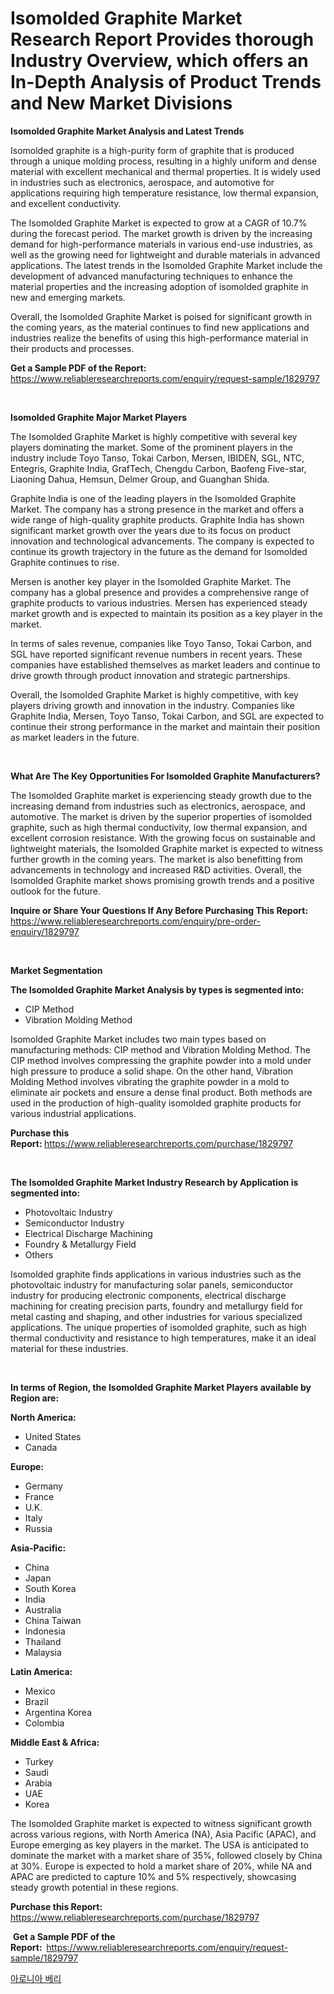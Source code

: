 <p><h1>Isomolded Graphite Market Research Report Provides thorough Industry Overview, which offers an In-Depth Analysis of Product Trends and New Market Divisions</h1></p><p><strong>Isomolded Graphite Market Analysis and Latest Trends</strong></p>
<p><p>Isomolded graphite is a high-purity form of graphite that is produced through a unique molding process, resulting in a highly uniform and dense material with excellent mechanical and thermal properties. It is widely used in industries such as electronics, aerospace, and automotive for applications requiring high temperature resistance, low thermal expansion, and excellent conductivity.</p><p>The Isomolded Graphite Market is expected to grow at a CAGR of 10.7% during the forecast period. The market growth is driven by the increasing demand for high-performance materials in various end-use industries, as well as the growing need for lightweight and durable materials in advanced applications. The latest trends in the Isomolded Graphite Market include the development of advanced manufacturing techniques to enhance the material properties and the increasing adoption of isomolded graphite in new and emerging markets.</p><p>Overall, the Isomolded Graphite Market is poised for significant growth in the coming years, as the material continues to find new applications and industries realize the benefits of using this high-performance material in their products and processes.</p></p>
<p><strong>Get a Sample PDF of the Report:&nbsp;</strong> <a href="https://www.reliableresearchreports.com/enquiry/request-sample/1829797">https://www.reliableresearchreports.com/enquiry/request-sample/1829797</a></p>
<p>&nbsp;</p>
<p><strong>Isomolded Graphite Major Market Players</strong></p>
<p><p>The Isomolded Graphite Market is highly competitive with several key players dominating the market. Some of the prominent players in the industry include Toyo Tanso, Tokai Carbon, Mersen, IBIDEN, SGL, NTC, Entegris, Graphite India, GrafTech, Chengdu Carbon, Baofeng Five-star, Liaoning Dahua, Hemsun, Delmer Group, and Guanghan Shida.</p><p>Graphite India is one of the leading players in the Isomolded Graphite Market. The company has a strong presence in the market and offers a wide range of high-quality graphite products. Graphite India has shown significant market growth over the years due to its focus on product innovation and technological advancements. The company is expected to continue its growth trajectory in the future as the demand for Isomolded Graphite continues to rise.</p><p>Mersen is another key player in the Isomolded Graphite Market. The company has a global presence and provides a comprehensive range of graphite products to various industries. Mersen has experienced steady market growth and is expected to maintain its position as a key player in the market.</p><p>In terms of sales revenue, companies like Toyo Tanso, Tokai Carbon, and SGL have reported significant revenue numbers in recent years. These companies have established themselves as market leaders and continue to drive growth through product innovation and strategic partnerships.</p><p>Overall, the Isomolded Graphite Market is highly competitive, with key players driving growth and innovation in the industry. Companies like Graphite India, Mersen, Toyo Tanso, Tokai Carbon, and SGL are expected to continue their strong performance in the market and maintain their position as market leaders in the future.</p></p>
<p>&nbsp;</p>
<p><strong>What Are The Key Opportunities For Isomolded Graphite Manufacturers?</strong></p>
<p><p>The Isomolded Graphite market is experiencing steady growth due to the increasing demand from industries such as electronics, aerospace, and automotive. The market is driven by the superior properties of isomolded graphite, such as high thermal conductivity, low thermal expansion, and excellent corrosion resistance. With the growing focus on sustainable and lightweight materials, the Isomolded Graphite market is expected to witness further growth in the coming years. The market is also benefitting from advancements in technology and increased R&D activities. Overall, the Isomolded Graphite market shows promising growth trends and a positive outlook for the future.</p></p>
<p><strong>Inquire or Share Your Questions If Any Before Purchasing This Report:</strong> <a href="https://www.reliableresearchreports.com/enquiry/pre-order-enquiry/1829797">https://www.reliableresearchreports.com/enquiry/pre-order-enquiry/1829797</a></p>
<p>&nbsp;</p>
<p><strong>Market Segmentation</strong></p>
<p><strong>The Isomolded Graphite Market Analysis by types is segmented into:</strong></p>
<p><ul><li>CIP Method</li><li>Vibration Molding Method</li></ul></p>
<p><p>Isomolded Graphite Market includes two main types based on manufacturing methods: CIP method and Vibration Molding Method. The CIP method involves compressing the graphite powder into a mold under high pressure to produce a solid shape. On the other hand, Vibration Molding Method involves vibrating the graphite powder in a mold to eliminate air pockets and ensure a dense final product. Both methods are used in the production of high-quality isomolded graphite products for various industrial applications.</p></p>
<p><strong>Purchase this Report:&nbsp;</strong><a href="https://www.reliableresearchreports.com/purchase/1829797">https://www.reliableresearchreports.com/purchase/1829797</a></p>
<p>&nbsp;</p>
<p><strong>The Isomolded Graphite Market Industry Research by Application is segmented into:</strong></p>
<p><ul><li>Photovoltaic Industry</li><li>Semiconductor Industry</li><li>Electrical Discharge Machining</li><li>Foundry & Metallurgy Field</li><li>Others</li></ul></p>
<p><p>Isomolded graphite finds applications in various industries such as the photovoltaic industry for manufacturing solar panels, semiconductor industry for producing electronic components, electrical discharge machining for creating precision parts, foundry and metallurgy field for metal casting and shaping, and other industries for various specialized applications. The unique properties of isomolded graphite, such as high thermal conductivity and resistance to high temperatures, make it an ideal material for these industries.</p></p>
<p>&nbsp;</p>
<p><strong>In terms of Region, the Isomolded Graphite Market Players available by Region are:</strong></p>
<p>
    <p> <strong> North America: </strong>
        <ul>
            <li>United States</li>
            <li>Canada</li>
        </ul>
        </p> 
    <p> <strong> Europe: </strong>
        <ul>
            <li>Germany</li>
            <li>France</li>
            <li>U.K.</li>
            <li>Italy</li>
            <li>Russia</li>
        </ul>
        </p> 
    <p> <strong> Asia-Pacific: </strong>
        <ul>
            <li>China</li>
            <li>Japan</li>
            <li>South Korea</li>
            <li>India</li>
            <li>Australia</li>
            <li>China Taiwan</li>
            <li>Indonesia</li>
            <li>Thailand</li>
            <li>Malaysia</li>
        </ul>
        </p> 
    <p> <strong> Latin America: </strong>
        <ul>
            <li>Mexico</li>
            <li>Brazil</li>
            <li>Argentina Korea</li>
            <li>Colombia</li>
        </ul>
        </p> 
    <p> <strong> Middle East & Africa: </strong>
        <ul>
            <li>Turkey</li>
            <li>Saudi</li>
            <li>Arabia</li>
            <li>UAE</li>
            <li>Korea</li>
        </ul>
    </p>
    </p>
<p><p>The Isomolded Graphite market is expected to witness significant growth across various regions, with North America (NA), Asia Pacific (APAC), and Europe emerging as key players in the market. The USA is anticipated to dominate the market with a market share of 35%, followed closely by China at 30%. Europe is expected to hold a market share of 20%, while NA and APAC are predicted to capture 10% and 5% respectively, showcasing steady growth potential in these regions.</p></p>
<p><strong>Purchase this Report: </strong><a href="https://www.reliableresearchreports.com/purchase/1829797">https://www.reliableresearchreports.com/purchase/1829797</a></p>
<p>&nbsp;<strong>Get a Sample PDF of the Report:&nbsp;&nbsp;</strong><a href="https://www.reliableresearchreports.com/enquiry/request-sample/1829797">https://www.reliableresearchreports.com/enquiry/request-sample/1829797</a></p>
<p><strong></strong></p>
<p><p><a href="https://github.com/jntpkh496620/Market-Research-Report-List-1/blob/main/3511484193940.md">아로니아 베리</a></p></p>